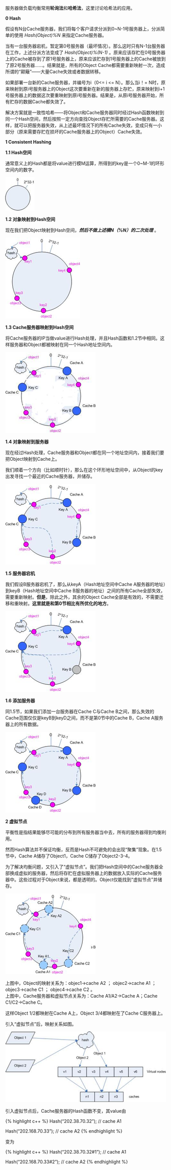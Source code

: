 服务器做负载均衡常用**轮询法**和**哈希法**，这里讨论哈希法的应用。

**0 Hash**

假设有N台Cache服务器，我们将每个客户请求分派到0~N-1号服务器上，分派简单的使用 *Hash(Object)%N* 来指定Cache服务器。

当有一台服务器宕机，暂定第0号服务器（最坏情况）。那么这时只有N-1台服务器在工作，上述分派方法变成了 *Hash(Object)%(N-1)* 。原来应该存贮在0号服务器上的Cache被存到了原1号服务器上，原来应该贮存到1号服务器上的Cache被放到了原2号服务器……。结果就是，所有的Object Cache都需要重新映射一次，造成所谓的“颠簸”——大量Cache失效或者数据转移。

如果部署一台新的Cache服务器，并编号为i（0<= i <= N）。那么当i！= N时，原来映射到原i号服务器上的Object这次要重新在新的服务器上存贮，原来映射到i+1号服务器上的数据这次要重映射到原i号服务器。结果是，从原i号服务器开始，所有贮存的数据Cache都失效了。

解决方案就是一致性哈希——将Object和Cache服务器同时经过Hash函数映射到同一个Hash空间，然后按照一定方向查找Object存贮所需要的Cache服务器。这样，就可以把服务器失效，从上述最坏情况下的所有Cache失效，变成只有一小部分（原来需要存贮在损坏的Cache服务器上的Object）Cache失效。

**1 Consistent Hashing**

**1.1 Hash空间**

通常意义上的Hash都是将value进行模M运算，所得到的key是一个0~M-1的环形空间内的数字。

![](/images/2014-04-2-1_1-1.jpg)

**1.2 对象映射到Hash空间**

现在我们把Object映射到Hash空间，***然后不做上述模N（%N）的二次处理*** 。

![](/images/2014-04-2-1_2-1.jpg)

**1.3 Cache服务器映射到Hash空间**

将Cache服务器的IP当做value进行Hash处理，并且Hash函数和1.2节中相同。这样服务器和Object都被映射在同一个Hash地址空间内。

![](/images/2014-04-2-1_3-1.jpg)

**1.4 对象映射到服务器**

现在经过Hash处理，Cache服务器和Object都在同一个地址空间内，接着我们要把Object映射到Cache上。

我们顺着一个方向（比如顺时针），那么在这个环形地址空间中，从Object的key出发寻找一个最近的Cache服务器，并储存。

![](/images/2014-04-2-1_4-1.jpg)

**1.5 服务器宕机**

我们假设B服务器宕机了，那么从keyA（Hash地址空间中Cache A服务器的地址）到keyB（Hash地址空间中Cache B服务器的地址）之间的所有Cache全部失效，需要重新映射。**但是**，除此之外，其余的Object Cache全部是有效的，不需要迁移和重映射。**这里就是和第0节相比有所优化的地方**。

![](/images/2014-04-2-1_5-1.jpg)

**1.6 添加服务器**

同1.5节，如果我们添加一台服务器在Cache C与Cache B之间，那么失效的Cache范围仅仅是keyB到keyD之间，而不是第0节中的Cache B，Cache A服务器上的所有数据。

![](/images/2014-04-2-1_6-1.jpg)

**2 虚拟节点**

平衡性是指结果能够尽可能的分布到所有服务器当中去，所有的服务器得到均衡利用。

然而Hash算法并不保证均衡，反而是Hash不可避免的会出现“聚集”现象。在1.5节中，Cache A储存了Object1，Cache C储存了Object2-3-4。

为了解决均衡问题，又引入了“虚拟节点”。我们把Hash空间中的Cache服务器全部换成虚拟的服务器，然后将存贮在虚拟服务器上的数据放入实际的Cache服务器中。这些过程对于Object来说，都是透明的。Object仅能找到“虚拟节点”并储存。

![](/images/2014-04-2-2-1.jpg)

上图中，Object的映射关系为：objec1->cache A2 ； objec2->cache A1 ； objec3->cache C1 ； objec4->cache C2 。  
上图中，Cache服务器和虚拟节点关系为：Cache A1/A2->Cache A；Cache C1/C2->Cache C。

这样Object 1/2都映射在Cache A上，Object 3/4都映射在了Cache C服务器上。

引入“虚拟节点”后，映射关系如图。

![](/images/2014-04-2-2-2.jpg)

引入虚拟节点后，Cache服务器的Hash函数不变，其value由

{% highlight c++ %}
Hash(“202.38.70.32”);  // cache A1

Hash(“202.168.70.33”);  // cache A2
{% endhighlight %}

变为

{% highlight c++ %}
Hash(“202.38.70.32#1”);  // cache A1

Hash(“202.168.70.33#2”);  // cache A2
{% endhighlight %}